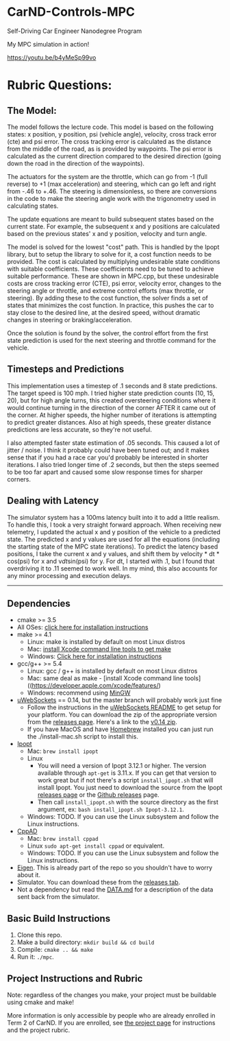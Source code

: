 # CarND-Controls-MPC
Self-Driving Car Engineer Nanodegree Program

My MPC simulation in action!

https://youtu.be/b4yMeSp99vo

# Rubric Questions:
## The Model:
The model follows the lecture code.  This model is based on the following states: x position, y position, psi (vehicle angle), velocity, cross track error (cte) and psi error.  The cross tracking error is calculated as the distance from the middle of the road, as is provided by waypoints.  The psi error is calculated as the current direction compared to the desired direction (going down the road in the direction of the waypoints).

The actuators for the system are the throttle, which can go from -1 (full reverse) to +1 (max acceleration) and steering, which can go left and right from -.46 to +.46.  The steering is dimensionless, so there are conversions in the code to make the steering angle work with the trigonometry used in calculating states.

The update equations are meant to build subsequent states based on the current state.  For example, the subsequent x and y positions are calculated based on the previous states' x and y position, velocity and turn angle.  

The model is solved for the lowest "cost" path.  This is handled by the Ipopt library, but to setup the library to solve for it, a cost function needs to be provided.  The cost is calculated by multiplying undesirable state conditions with suitable coefficients.  These coefficients need to be tuned to achieve suitable performance.  These are shown in MPC.cpp, but these undesirable costs are cross tracking error (CTE), psi error, velocity error, changes to the steering angle or throttle, and extreme control efforts (max throttle, or steering).  By adding these to the cost function, the solver finds a set of states that minimizes the cost function.  In practice, this pushes the car to stay close to the desired line, at the desired speed, without dramatic changes in steering or braking/acceleration.

Once the solution is found by the solver, the control effort from the first state prediction is used for the next steering and throttle command for the vehicle.

## Timesteps and Predictions
This implementation uses a timestep of .1 seconds and 8 state predictions.  The target speed is 100 mph.  I tried higher state prediction counts (10, 15, 20), but for high angle turns, this created oversteering conditions where it would continue turning in the direction of the corner AFTER it came out of the corner.  At higher speeds, the higher number of iterations is attempting to predict greater distances.  Also at high speeds, these greater distance predictions are less accurate, so they're not useful.

I also attempted faster state estimation of .05 seconds.  This caused a lot of jitter / noise.  I think it probably could have been tuned out; and it makes sense that if you had a race car you'd probably be interested in shorter iterations.  I also tried longer time of .2 seconds, but then the steps seemed to be too far apart and caused some slow response times for sharper corners.

## Dealing with Latency

The simulator system has a 100ms latency built into it to add a little realism.  To handle this, I took a very straight forward approach.  When receiving new telemetry, I updated the actual x and y position of the vehicle to a predicted state.  The predicted x and y values are used for all the equations (including the starting state of the MPC state iterations).  To predict the latency based positions, I take the current x and y values, and shift them by velocity * dt * cos(psi) for x and v*dt*sin(psi) for y.  For dt, I started with .1, but I found that overdriving it to .11 seemed to work well.  In my mind, this also accounts for any minor processing and execution delays.

---

## Dependencies

* cmake >= 3.5
 * All OSes: [click here for installation instructions](https://cmake.org/install/)
* make >= 4.1
  * Linux: make is installed by default on most Linux distros
  * Mac: [install Xcode command line tools to get make](https://developer.apple.com/xcode/features/)
  * Windows: [Click here for installation instructions](http://gnuwin32.sourceforge.net/packages/make.htm)
* gcc/g++ >= 5.4
  * Linux: gcc / g++ is installed by default on most Linux distros
  * Mac: same deal as make - [install Xcode command line tools]((https://developer.apple.com/xcode/features/)
  * Windows: recommend using [MinGW](http://www.mingw.org/)
* [uWebSockets](https://github.com/uWebSockets/uWebSockets) == 0.14, but the master branch will probably work just fine
  * Follow the instructions in the [uWebSockets README](https://github.com/uWebSockets/uWebSockets/blob/master/README.md) to get setup for your platform. You can download the zip of the appropriate version from the [releases page](https://github.com/uWebSockets/uWebSockets/releases). Here's a link to the [v0.14 zip](https://github.com/uWebSockets/uWebSockets/archive/v0.14.0.zip).
  * If you have MacOS and have [Homebrew](https://brew.sh/) installed you can just run the ./install-mac.sh script to install this.
* [Ipopt](https://projects.coin-or.org/Ipopt)
  * Mac: `brew install ipopt`
  * Linux
    * You will need a version of Ipopt 3.12.1 or higher. The version available through `apt-get` is 3.11.x. If you can get that version to work great but if not there's a script `install_ipopt.sh` that will install Ipopt. You just need to download the source from the Ipopt [releases page](https://www.coin-or.org/download/source/Ipopt/) or the [Github releases](https://github.com/coin-or/Ipopt/releases) page.
    * Then call `install_ipopt.sh` with the source directory as the first argument, ex: `bash install_ipopt.sh Ipopt-3.12.1`. 
  * Windows: TODO. If you can use the Linux subsystem and follow the Linux instructions.
* [CppAD](https://www.coin-or.org/CppAD/)
  * Mac: `brew install cppad`
  * Linux `sudo apt-get install cppad` or equivalent.
  * Windows: TODO. If you can use the Linux subsystem and follow the Linux instructions.
* [Eigen](http://eigen.tuxfamily.org/index.php?title=Main_Page). This is already part of the repo so you shouldn't have to worry about it.
* Simulator. You can download these from the [releases tab](https://github.com/udacity/CarND-MPC-Project/releases).
* Not a dependency but read the [DATA.md](./DATA.md) for a description of the data sent back from the simulator.


## Basic Build Instructions


1. Clone this repo.
2. Make a build directory: `mkdir build && cd build`
3. Compile: `cmake .. && make`
4. Run it: `./mpc`.



## Project Instructions and Rubric

Note: regardless of the changes you make, your project must be buildable using
cmake and make!

More information is only accessible by people who are already enrolled in Term 2
of CarND. If you are enrolled, see [the project page](https://classroom.udacity.com/nanodegrees/nd013/parts/40f38239-66b6-46ec-ae68-03afd8a601c8/modules/f1820894-8322-4bb3-81aa-b26b3c6dcbaf/lessons/b1ff3be0-c904-438e-aad3-2b5379f0e0c3/concepts/1a2255a0-e23c-44cf-8d41-39b8a3c8264a)
for instructions and the project rubric.
